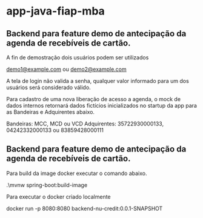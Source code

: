 # app-java-fiap-mba

## Backend para feature demo de antecipação da agenda de recebíveis de cartão.

A fin de demostração dois usuários podem ser utilizados

demo1@example.com ou demo2@example.com

A tela de login não valida a senha, qualquer valor informado para um dos usuários será considerado válido.

Para cadastro de uma nova liberação de acesso a agenda, o mock de dados internos retornará dados fictícios inicializados no startup da app para as Bandeiras e Adquirentes abaixo.

Bandeiras: MCC, MCD ou VCD
Adquirentes: 35722930000133, 04242332000133 ou 83859428000111

## Backend para feature demo de antecipação da agenda de recebíveis de cartão.

Para build da image docker executar o comando abaixo.

.\mvnw spring-boot:build-image

Para executar o docker criado localmente

docker run -p 8080:8080 backend-nu-credit:0.0.1-SNAPSHOT

